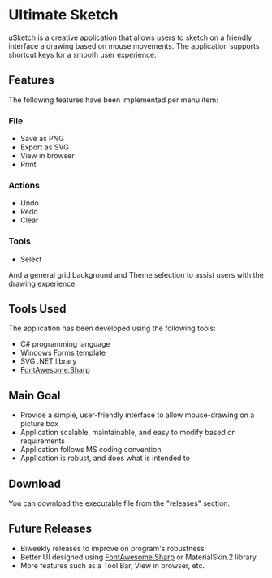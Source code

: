 # Ultimate Sketch

uSketch is a creative application that allows users to sketch on a friendly interface a drawing based on mouse movements. The application supports shortcut keys for a smooth user experience. 

## Features

The following features have been implemented per menu item:

### File

- Save as PNG
- Export as SVG
- View in browser
- Print

### Actions

- Undo
- Redo
- Clear

### Tools

- Select

And a general grid background and Theme selection to assist users with the drawing experience.

## Tools Used

The application has been developed using the following tools:

- C# programming language
- Windows Forms template
- SVG .NET library
- [FontAwesome.Sharp](https://www.nuget.org/packages/FontAwesome.Sharp/)

## Main Goal

- Provide a simple, user-friendly interface to allow mouse-drawing on a picture box
- Application scalable, maintainable, and easy to modify based on requirements
- Application follows MS coding convention
- Application is robust, and does what is intended to

## Download

You can download the executable file from the "releases" section. 

## Future Releases

- Biweekly releases to improve on program's robustness
- Better UI designed using [FontAwesome.Sharp](https://www.nuget.org/packages/FontAwesome.Sharp/) or MaterialSkin.2 library.
- More features such as a Tool Bar, View in browser, etc.
